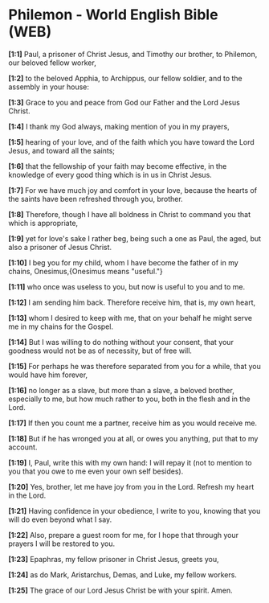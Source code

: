 # Philemon - World English Bible (WEB)

**[1:1]** Paul, a prisoner of Christ Jesus, and Timothy our brother, to Philemon, our beloved fellow worker,

**[1:2]** to the beloved Apphia, to Archippus, our fellow soldier, and to the assembly in your house:

**[1:3]** Grace to you and peace from God our Father and the Lord Jesus Christ.

**[1:4]** I thank my God always, making mention of you in my prayers,

**[1:5]** hearing of your love, and of the faith which you have toward the Lord Jesus, and toward all the saints;

**[1:6]** that the fellowship of your faith may become effective, in the knowledge of every good thing which is in us in Christ Jesus.

**[1:7]** For we have much joy and comfort in your love, because the hearts of the saints have been refreshed through you, brother.

**[1:8]** Therefore, though I have all boldness in Christ to command you that which is appropriate,

**[1:9]** yet for love's sake I rather beg, being such a one as Paul, the aged, but also a prisoner of Jesus Christ.

**[1:10]** I beg you for my child, whom I have become the father of in my chains, Onesimus,{Onesimus means "useful."}

**[1:11]** who once was useless to you, but now is useful to you and to me.

**[1:12]** I am sending him back. Therefore receive him, that is, my own heart,

**[1:13]** whom I desired to keep with me, that on your behalf he might serve me in my chains for the Gospel.

**[1:14]** But I was willing to do nothing without your consent, that your goodness would not be as of necessity, but of free will.

**[1:15]** For perhaps he was therefore separated from you for a while, that you would have him forever,

**[1:16]** no longer as a slave, but more than a slave, a beloved brother, especially to me, but how much rather to you, both in the flesh and in the Lord.

**[1:17]** If then you count me a partner, receive him as you would receive me.

**[1:18]** But if he has wronged you at all, or owes you anything, put that to my account.

**[1:19]** I, Paul, write this with my own hand: I will repay it (not to mention to you that you owe to me even your own self besides).

**[1:20]** Yes, brother, let me have joy from you in the Lord. Refresh my heart in the Lord.

**[1:21]** Having confidence in your obedience, I write to you, knowing that you will do even beyond what I say.

**[1:22]** Also, prepare a guest room for me, for I hope that through your prayers I will be restored to you.

**[1:23]** Epaphras, my fellow prisoner in Christ Jesus, greets you,

**[1:24]** as do Mark, Aristarchus, Demas, and Luke, my fellow workers.

**[1:25]** The grace of our Lord Jesus Christ be with your spirit. Amen.
